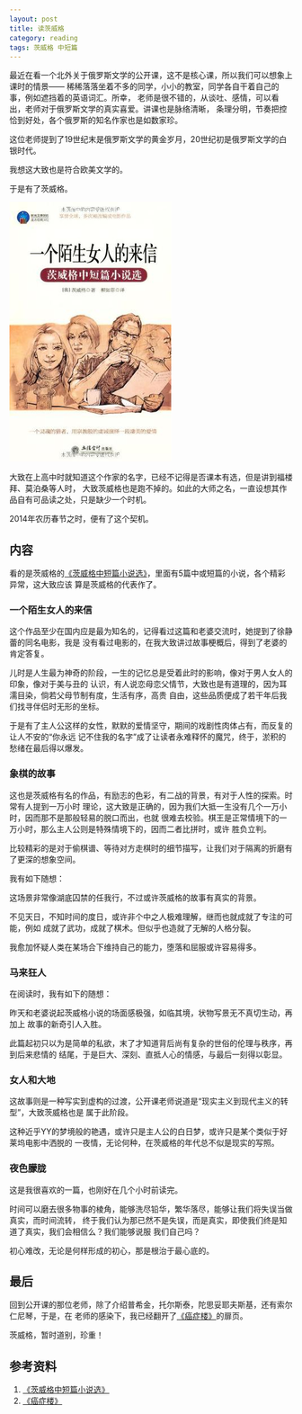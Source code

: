 ```yaml
---
layout: post
title: 读茨威格
category: reading
tags: 茨威格 中短篇
---
```


最近在看一个北外关于俄罗斯文学的公开课，这不是核心课，所以我们可以想象上课时的情景——
稀稀落落坐着不多的同学，小小的教室，同学各自干着自己的事，例如遮挡着的英语词汇。所幸，
老师是很不错的，从谈吐、感情，可以看出，老师对于俄罗斯文学的真实喜爱。讲课也是脉络清晰，
条理分明，节奏把控恰到好处，各个俄罗斯的知名作家也是如数家珍。

这位老师提到了19世纪末是俄罗斯文学的黄金岁月，20世纪初是俄罗斯文学的白银时代。

我想这大致也是符合欧美文学的。

于是有了茨威格。

![ciweige](/assets/images/ciweige.jpg)

大致在上高中时就知道这个作家的名字，已经不记得是否课本有选，但是讲到福楼拜、莫泊桑等人时，
大致茨威格也是跑不掉的。如此的大师之名，一直设想其作品自有可品读之处，只是缺少一个时机。

2014年农历春节之时，便有了这个契机。

## 内容

看的是茨威格的[《茨威格中短篇小说选》][《茨威格中短篇小说选》]，里面有5篇中或短篇的小说，各个精彩异常，这大致应该
算是茨威格的代表作了。

### 一个陌生女人的来信

这个作品至少在国内应是最为知名的，记得看过这篇和老婆交流时，她提到了徐静蕾的同名电影，我是
没有看过电影的，在我大致讲过故事梗概后，得到了老婆的肯定答复。

儿时是人生最为神奇的阶段，一生的记忆总是受着此时的影响，像对于男人女人的印象，像对于美与丑的
认识，有人说恋母恋父情节，大致也是有道理的，因为耳濡目染，倘若父母节制有度，生活有序，高贵
自由，这些品质便成了若干年后我们找寻伴侣时无形的坐标。

于是有了主人公这样的女性，默默的爱情坚守，期间的戏剧性肉体占有，而反复的让人不安的“你永远
记不住我的名字”成了让读者永难释怀的魔咒，终于，淤积的愁绪在最后得以爆发。

### 象棋的故事

这也是茨威格有名的作品，有励志的色彩，有二战的背景，有对于人性的探索。时常有人提到一万小时
理论，这大致是正确的，因为我们大抵一生没有几个一万小时，因而那不是那般轻易的脱口而出，也就
很难去校验。棋王是正常情境下的一万小时，那么主人公则是特殊情境下的，因而二者比拼时，或许
胜负立判。

比较精彩的是对于偷棋谱、等待对方走棋时的细节描写，让我们对于隔离的折磨有了更深的想象空间。

我有如下随想：

这场景非常像湖底囚禁的任我行，不过或许茨威格的故事有真实的背景。

不见天日，不知时间的度日，或许非个中之人极难理解，继而也就成就了专注的可能，例如
成就了武功，成就了棋术。但似乎也造就了无解的人格分裂。

我愈加怀疑人类在某场合下维持自己的能力，堕落和屈服或许容易得多。


### 马来狂人

在阅读时，我有如下的随想：

昨天和老婆说起茨威格小说的场面感极强，如临其境，状物写景无不真切生动，再加上
故事的新奇引人入胜。

此篇起初只以为是简单的私欲，末了才知道背后尚有复杂的世俗的伦理与秩序，再到后来悲情的
结尾，于是巨大、深刻、直抵人心的情感，与最后一刻得以彰显。

### 女人和大地

这故事则是一种写实到虚构的过渡，公开课老师说道是“现实主义到现代主义的转型”，大致茨威格也是
属于此阶段。

这种近乎YY的梦境般的艳遇，或许只是主人公的白日梦，或许只是某个类似于好莱坞电影中洒脱的
一夜情，无论何种，在茨威格的年代总不似是现实的写照。

### 夜色朦胧

这是我很喜欢的一篇，也刚好在几个小时前读完。

时间可以磨去很多物事的棱角，能够洗尽铅华，繁华落尽，能够让我们将失误当做真实，而时间流转，
终于我们认为那已然不是失误，而是真实，即使我们终是知道了真实，我们会相信么？我们能够说服
我们自己吗？

初心难改，无论是何样形成的初心，那是根治于最心底的。

## 最后

回到公开课的那位老师，除了介绍普希金，托尔斯泰，陀思妥耶夫斯基，还有索尔仁尼琴，于是，在
老师的感染下，我已经翻开了[《癌症楼》][《癌症楼》]的扉页。

茨威格，暂时道别，珍重！


## 参考资料
1. [《茨威格中短篇小说选》][《茨威格中短篇小说选》]
2. [《癌症楼》][《癌症楼》]


[《茨威格中短篇小说选》]: http://book.douban.com/subject/11444363/
[《癌症楼》]: http://book.douban.com/subject/2228707/

